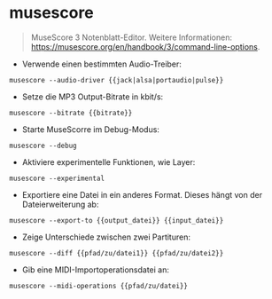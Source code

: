 # musescore

> MuseScore 3 Notenblatt-Editor.
> Weitere Informationen: <https://musescore.org/en/handbook/3/command-line-options>.

- Verwende einen bestimmten Audio-Treiber:

`musescore --audio-driver {{jack|alsa|portaudio|pulse}}`

- Setze die MP3 Output-Bitrate in kbit/s:

`musescore --bitrate {{bitrate}}`

- Starte MuseScorre im Debug-Modus:

`musescore --debug`

- Aktiviere experimentelle Funktionen, wie Layer:

`musescore --experimental`

- Exportiere eine Datei in ein anderes Format. Dieses hängt von der Dateierweiterung ab:

`musescore --export-to {{output_datei}} {{input_datei}}`

- Zeige Unterschiede zwischen zwei Partituren:

`musescore --diff {{pfad/zu/datei1}} {{pfad/zu/datei2}}`

- Gib eine MIDI-Importoperationsdatei an:

`musescore --midi-operations {{pfad/zu/datei}}`
